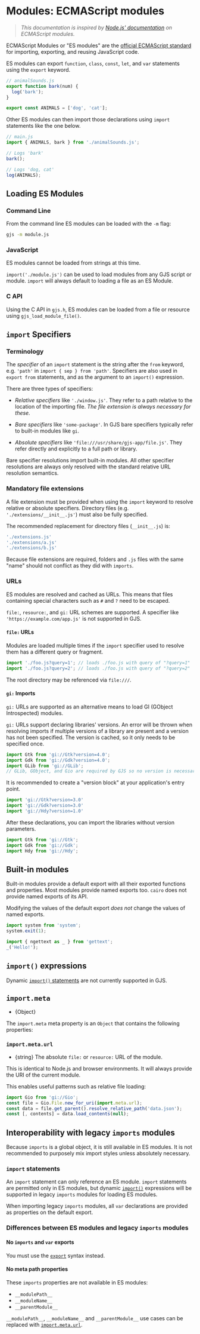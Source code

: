 # Modules: ECMAScript modules

> _This documentation is inspired by [Node.js' documentation](https://github.com/nodejs/node/blob/master/doc/api/esm.md)
> on ECMAScript modules._

ECMAScript Modules or "ES modules" are the [official ECMAScript
standard][] for importing, exporting, and reusing JavaScript code.

ES modules can export `function`, `class`, `const`, `let`, and `var`
statements using the `export` keyword.

```js
// animalSounds.js
export function bark(num) {
  log('bark');
}

export const ANIMALS = ['dog', 'cat'];
```

Other ES modules can then import those declarations using `import`
statements like the one below.

```js
// main.js
import { ANIMALS, bark } from './animalSounds.js';

// Logs 'bark'
bark();

// Logs 'dog, cat'
log(ANIMALS);
```

## Loading ES Modules

### Command Line

From the command line ES modules can be loaded with the `-m` flag:

```sh
gjs -m module.js
```

### JavaScript

ES modules cannot be loaded from strings at this time.

`import('./module.js')` can be used to load modules from any GJS script
or module.
`import` will always default to loading a file as an ES Module.

### C API

Using the C API in `gjs.h`, ES modules can be loaded from a file or
resource using `gjs_load_module_file()`. <!-- TODO -->

## `import` Specifiers

### Terminology

The _specifier_ of an `import` statement is the string after the `from`
keyword, e.g. `'path'` in `import { sep } from 'path'`.
Specifiers are also used in `export from` statements, and as the
argument to an `import()` expression.

There are three types of specifiers:

* _Relative specifiers_ like `'./window.js'`.
  They refer to a path relative to the location of the importing file.
  _The file extension is always necessary for these._

* _Bare specifiers_ like `'some-package'`.
  In GJS bare specifiers typically refer to built-in modules like `gi`.

* _Absolute specifiers_ like `'file:///usr/share/gjs-app/file.js'`.
  They refer directly and explicitly to a full path or library.

Bare specifier resolutions import built-in modules.
All other specifier resolutions are always only resolved with the
standard relative URL resolution semantics.

### Mandatory file extensions

A file extension must be provided when using the `import` keyword to
resolve relative or absolute specifiers.
Directory files (e.g. `'./extensions/__init__.js'`) must also be fully
specified.

The recommended replacement for directory files (`__init__.js`) is:

```js
'./extensions.js'
'./extensions/a.js'
'./extensions/b.js'
```

Because file extensions are required, folders and `.js` files with the
same "name" should not conflict as they did with `imports`.

### URLs

ES modules are resolved and cached as URLs.
This means that files containing special characters such as `#` and `?`
need to be escaped.

`file:`, `resource:`, and `gi:` URL schemes are supported.
A specifier like `'https://example.com/app.js'` is not supported in GJS.

#### `file:` URLs

Modules are loaded multiple times if the `import` specifier used to
resolve them has a different query or fragment.

```js
import './foo.js?query=1'; // loads ./foo.js with query of "?query=1"
import './foo.js?query=2'; // loads ./foo.js with query of "?query=2"
```

The root directory may be referenced via `file:///`.

#### `gi:` Imports

`gi:` URLs are supported as an alternative means to load GI (GObject
Introspected) modules.

`gi:` URLs support declaring libraries' versions.
An error will be thrown when resolving imports if multiple versions of a
library are present and a version has not been specified.
The version is cached, so it only needs to be specified once.

```js
import Gtk from 'gi://Gtk?version=4.0';
import Gdk from 'gi://Gdk?version=4.0';
import GLib from 'gi://GLib';
// GLib, GObject, and Gio are required by GJS so no version is necessary.
```

It is recommended to create a "version block" at your application's
entry point.

```js
import 'gi://Gtk?version=3.0'
import 'gi://Gdk?version=3.0'
import 'gi://Hdy?version=1.0'
```

After these declarations, you can import the libraries without version
parameters.

```js
import Gtk from 'gi://Gtk';
import Gdk from 'gi://Gdk';
import Hdy from 'gi://Hdy';
```

## Built-in modules

Built-in modules provide a default export with all their exported functions and properties. Most modules provide named exports too. `cairo` does not provide named exports of its API.

Modifying the values of the default export _does not_ change the values of named exports.

```js
import system from 'system';
system.exit(1);
```

```js
import { ngettext as _ } from 'gettext';
_('Hello!');
```

## `import()` expressions

Dynamic [`import()` statements][] are not currently supported in GJS.

## `import.meta`

* {Object}

The `import.meta` meta property is an `Object` that contains the
following properties:

### `import.meta.url`

* {string} The absolute `file:` or `resource:` URL of the module.

This is identical to Node.js and browser environments.
It will always provide the URI of the current module.

This enables useful patterns such as relative file loading:

```js
import Gio from 'gi://Gio';
const file = Gio.File.new_for_uri(import.meta.url);
const data = file.get_parent().resolve_relative_path('data.json');
const [, contents] = data.load_contents(null);
```

## Interoperability with legacy `imports` modules

Because `imports` is a global object, it is still available in ES
modules.
It is not recommended to purposely mix import styles unless absolutely
necessary.

### `import` statements

An `import` statement can only reference an ES module.
`import` statements are permitted only in ES modules, but dynamic
[`import()`][] expressions will be supported in legacy `imports` modules
for loading ES modules.

When importing legacy `imports` modules, all `var` declarations are
provided as properties on the default export.

### Differences between ES modules and legacy `imports` modules

#### No `imports` and `var` exports

You must use the [`export`][] syntax instead.

#### No meta path properties

These `imports` properties are not available in ES modules:

 * `__modulePath__`
 * `__moduleName__`
 * `__parentModule__`

`__modulePath__`, `__moduleName__` and `__parentModule__` use cases can
be replaced with [`import.meta.url`][].

[`export`]: https://developer.mozilla.org/en-US/docs/Web/JavaScript/Reference/Statements/export
[`import()`]: #esm_import_expressions
[`import()` statements]: https://developer.mozilla.org/en-US/docs/Web/JavaScript/Reference/Statements/import#dynamic_imports
[`import.meta.url`]: #esm_import_meta_url
[`import`]: https://developer.mozilla.org/en-US/docs/Web/JavaScript/Reference/Statements/import
[`string`]: https://developer.mozilla.org/en-US/docs/Web/JavaScript/Reference/Global_Objects/String
[special scheme]: https://url.spec.whatwg.org/#special-scheme
[official ECMAScript standard]: https://tc39.github.io/ecma262/#sec-modules
